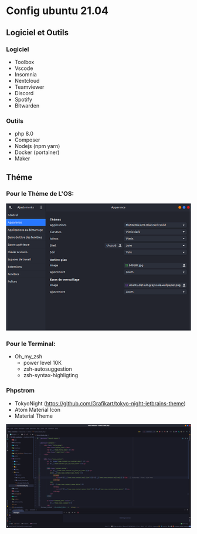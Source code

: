 # Config ubuntu 21.04

## Logiciel et Outils
### Logiciel            
- Toolbox
- Vscode
- Insomnia
- Nextcloud
- Teamviewer
- Discord
- Spotify
- Bitwarden

### Outils

- php 8.0
- Composer
- Nodejs (npm yarn)
- Docker (portainer)
- Maker

## Théme

### Pour le Théme de L'OS: 

[![Config Théme](img/ajustement_config.png)](https://raw.githubusercontent.com/theomeunier/dotfile/master/img/ajustement_config.png)

### Pour le Terminal:
 - Oh_my_zsh 
   - power level 10K
   - zsh-autosuggestion
   - zsh-syntax-highligting

### Phpstrom

- TokyoNight (https://github.com/Grafikart/tokyo-night-jetbrains-theme)
- Atom Material Icon 
- Material Theme

[![Config Théme](img/theme_phpstrom.png)](https://raw.githubusercontent.com/theomeunier/dotfile/master/img/theme_phpstrom.png)
